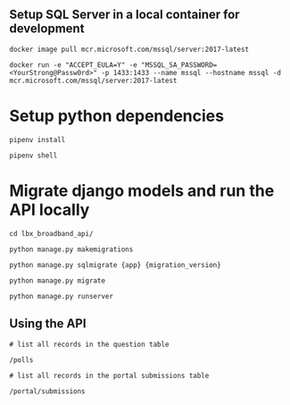 ## Setup SQL Server in a local container for development

```
docker image pull mcr.microsoft.com/mssql/server:2017-latest

docker run -e "ACCEPT_EULA=Y" -e "MSSQL_SA_PASSWORD=<YourStrong@Passw0rd>" -p 1433:1433 --name mssql --hostname mssql -d mcr.microsoft.com/mssql/server:2017-latest

```

# Setup python dependencies
```
pipenv install

pipenv shell
```


# Migrate django models and run the API locally
```
cd lbx_broadband_api/

python manage.py makemigrations

python manage.py sqlmigrate {app} {migration_version} 

python manage.py migrate

python manage.py runserver
```



## Using the API

```
# list all records in the question table

/polls

# list all records in the portal submissions table

/portal/submissions
```
